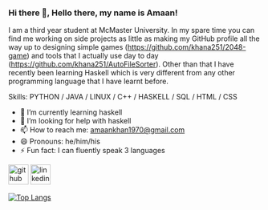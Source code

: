 ### Hi there 👋, Hello there, my name is Amaan!
I am a third year student at McMaster University. 
In my spare time you can find me working on side projects as little as making my GitHub profile all the way up to designing simple games (https://github.com/khana251/2048-game) and tools that I actually use day to day (https://github.com/khana251/AutoFileSorter). 
Other than that I have recently been learning Haskell which is very different from any other programming language that I have learnt before.

Skills: PYTHON / JAVA / LINUX / C++ / HASKELL / SQL / HTML / CSS

- 🌱 I’m currently learning haskell 
- 🤔 I’m looking for help with haskell 
- 📫 How to reach me: amaankhan1970@gmail.com 
- 😄 Pronouns: he/him/his 
- ⚡ Fun fact: I can fluently speak 3 languages 


[<img src='https://cdn.jsdelivr.net/npm/simple-icons@3.0.1/icons/github.svg' alt='github' height='40'>](https://github.com/khana251)  [<img src='https://cdn.jsdelivr.net/npm/simple-icons@3.0.1/icons/linkedin.svg' alt='linkedin' height='40'>](https://www.linkedin.com/in/https://www.linkedin.com/in/amaan-a-khan//)  

[![Top Langs](https://github-readme-stats.vercel.app/api/top-langs/?username=khana251)](https://github.com/anuraghazra/github-readme-stats)

